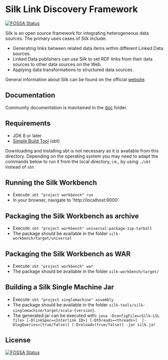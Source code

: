# Silk Link Discovery Framework
[![FOSSA Status](https://app.fossa.io/api/projects/git%2Bhttps%3A%2F%2Fgithub.com%2Fsilk-framework%2Fsilk.svg?type=shield)](https://app.fossa.io/projects/git%2Bhttps%3A%2F%2Fgithub.com%2Fsilk-framework%2Fsilk?ref=badge_shield)


Silk is an open source framework for integrating heterogeneous data sources. The primary uses cases of Silk include:

- Generating links between related data items within different Linked Data sources.
- Linked Data publishers can use Silk to set RDF links from their data sources to other data sources on the Web.
- Applying data transformations to structured data sources.

General information about Silk can be found on the official [website](http://silkframework.org).

## Documentation

Community documentation is maintained in the [doc](doc/) folder.

## Requirements

- JDK 8 or later
- [Simple Build Tool](http://www.scala-sbt.org/) (sbt)

Downloading and installing sbt is not necessary as it is available from this directory. Depending on the operating system you may need to adapt the commands below to run it from the local directory, i.e., by using `./sbt` instead of `sbt`

## Running the Silk Workbench

- Execute: `sbt "project workbench" run`
- In your browser, navigate to 'http://localhost:9000'

## Packaging the Silk Workbench as archive

- Execute: `sbt "project workbench" universal:package-zip-tarball`
- The package should be available in the folder `silk-workbench/target/universal`

## Packaging the Silk Workbench as WAR

- Execute: `sbt "project workbench" war`
- The package should be available in the folder `silk-workbench/target/`

## Building a Silk Single Machine Jar

- Execute: `sbt "project singlemachine" assembly`
- The package should be available in the folder `silk-tools/silk-singlemachine/target/scala-{version}`.
- The generated jar can be executed with: `java -DconfigFile=<Silk-LSL file> [-DlinkSpec=<Interlink ID>] [-Dthreads=<threads>]  [-DlogQueries=(true/false)] [-Dreload=(true/false)] -jar silk.jar`


## License
[![FOSSA Status](https://app.fossa.io/api/projects/git%2Bhttps%3A%2F%2Fgithub.com%2Fsilk-framework%2Fsilk.svg?type=large)](https://app.fossa.io/projects/git%2Bhttps%3A%2F%2Fgithub.com%2Fsilk-framework%2Fsilk?ref=badge_large)
